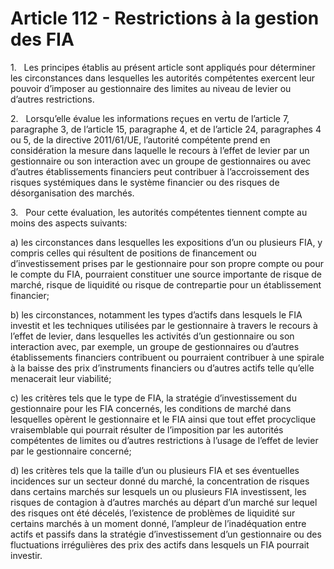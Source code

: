 # Article 112 - Restrictions à la gestion des FIA


1.   Les principes établis au présent article sont appliqués pour déterminer les circonstances dans lesquelles les autorités compétentes exercent leur pouvoir d’imposer au gestionnaire des limites au niveau de levier ou d’autres restrictions.

2.   Lorsqu’elle évalue les informations reçues en vertu de l’article 7, paragraphe 3, de l’article 15, paragraphe 4, et de l’article 24, paragraphes 4 ou 5, de la directive 2011/61/UE, l’autorité compétente prend en considération la mesure dans laquelle le recours à l’effet de levier par un gestionnaire ou son interaction avec un groupe de gestionnaires ou avec d’autres établissements financiers peut contribuer à l’accroissement des risques systémiques dans le système financier ou des risques de désorganisation des marchés.

3.   Pour cette évaluation, les autorités compétentes tiennent compte au moins des aspects suivants:

a) les circonstances dans lesquelles les expositions d’un ou plusieurs FIA, y compris celles qui résultent de positions de financement ou d’investissement prises par le gestionnaire pour son propre compte ou pour le compte du FIA, pourraient constituer une source importante de risque de marché, risque de liquidité ou risque de contrepartie pour un établissement financier;

b) les circonstances, notamment les types d’actifs dans lesquels le FIA investit et les techniques utilisées par le gestionnaire à travers le recours à l’effet de levier, dans lesquelles les activités d’un gestionnaire ou son interaction avec, par exemple, un groupe de gestionnaires ou d’autres établissements financiers contribuent ou pourraient contribuer à une spirale à la baisse des prix d’instruments financiers ou d’autres actifs telle qu’elle menacerait leur viabilité;

c) les critères tels que le type de FIA, la stratégie d’investissement du gestionnaire pour les FIA concernés, les conditions de marché dans lesquelles opèrent le gestionnaire et le FIA ainsi que tout effet procyclique vraisemblable qui pourrait résulter de l’imposition par les autorités compétentes de limites ou d’autres restrictions à l’usage de l’effet de levier par le gestionnaire concerné;

d) les critères tels que la taille d’un ou plusieurs FIA et ses éventuelles incidences sur un secteur donné du marché, la concentration de risques dans certains marchés sur lesquels un ou plusieurs FIA investissent, les risques de contagion à d’autres marchés au départ d’un marché sur lequel des risques ont été décelés, l’existence de problèmes de liquidité sur certains marchés à un moment donné, l’ampleur de l’inadéquation entre actifs et passifs dans la stratégie d’investissement d’un gestionnaire ou des fluctuations irrégulières des prix des actifs dans lesquels un FIA pourrait investir.
